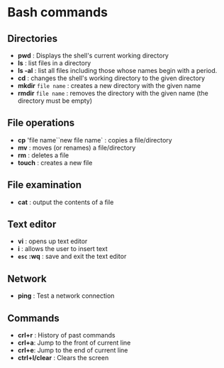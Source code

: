 # Bash commands

## Directories

- **pwd** : Displays the shell's current working directory
- **ls** : list files in a directory
- **ls -al** : list all files including those whose names begin with a period.
- **cd** : changes the shell's working directory to the given directory
- **mkdir** `file name` : creates a new directory with the given name
- **rmdir** `file name` : removes the directory with the given name (the directory must be empty)

## File operations

- **cp** 'file name``new file name` : copies a file/directory
- **mv** : moves (or renames) a file/directory
- **rm** : deletes a file
- **touch** : creates a new file

## File examination

- **cat** : output the contents of a file

## Text editor

- **vi** : opens up text editor
- **i** : allows the user to insert text
- **`esc` :wq** : save and exit the text editor

## Network

- **ping** : Test a network connection

## Commands

- **crl+r** : History of past commands
- **crl+a**: Jump to the front of current line
- **crl+e**: Jump to the end of current line
- **ctrl+l/clear** : Clears the screen
